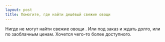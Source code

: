 ```yaml
---
layout: post 
title: Помогите, где найти дешёвый свежие овощи 
--- 
```

Нигде не могут найти свежие овощи . Или под заказ и ждать долго, или по заоблачным ценам. Хочется чего-то более доступного.